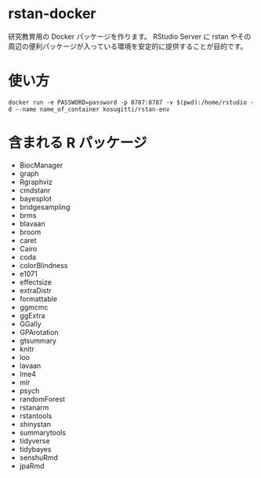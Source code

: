 # rstan-docker

研究教育用の Docker パッケージを作ります。
RStudio Server に rstan やその周辺の便利パッケージが入っている環境を安定的に提供することが目的です。

# 使い方

```
docker run -e PASSWORD=password -p 8787:8787 -v $(pwd):/home/rstudio -d --name name_of_container kosugitti/rstan-env
```

# 含まれる R パッケージ

- BiocManager
- graph
- Rgraphviz
- cmdstanr
- bayesplot
- bridgesampling
- brms
- blavaan
- broom
- caret
- Cairo
- coda
- colorBlindness
- e1071
- effectsize
- extraDistr
- formattable
- ggmcmc
- ggExtra
- GGally
- GPArotation
- gtsummary
- knitr
- loo
- lavaan
- lme4
- mlr
- psych
- randomForest
- rstanarm
- rstantools
- shinystan
- summarytools
- tidyverse
- tidybayes
- senshuRmd
- jpaRmd
